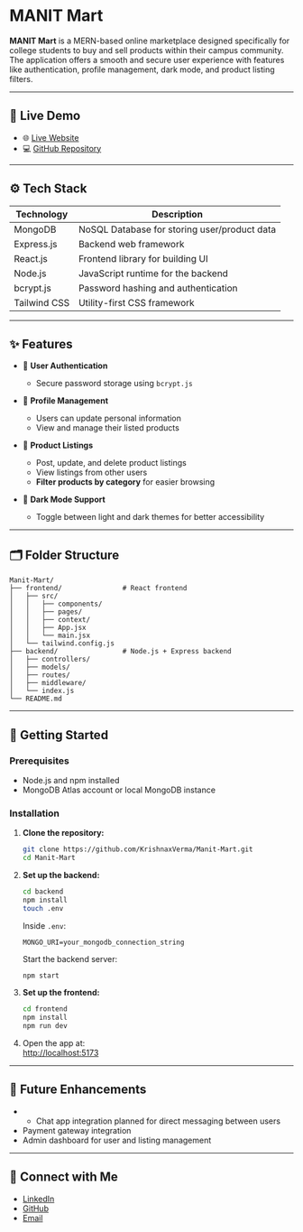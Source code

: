 # MANIT Mart

**MANIT Mart** is a MERN-based online marketplace designed specifically for college students to buy and sell products within their campus community. The application offers a smooth and secure user experience with features like authentication, profile management, dark mode, and product listing filters.

---

## 🔗 Live Demo

- 🌐 [Live Website](https://manit-mart-frontend.onrender.com/)
- 💻 [GitHub Repository](https://github.com/KrishnaxVerma/Manit-Mart)

---

## ⚙️ Tech Stack

| Technology     | Description                                  |
|----------------|----------------------------------------------|
| MongoDB        | NoSQL Database for storing user/product data |
| Express.js     | Backend web framework                        |
| React.js       | Frontend library for building UI             |
| Node.js        | JavaScript runtime for the backend           |
| bcrypt.js      | Password hashing and authentication          |
| Tailwind CSS   | Utility-first CSS framework                  |

---

## ✨ Features

- 🔐 **User Authentication**  
  - Secure password storage using `bcrypt.js`  

- 👤 **Profile Management**  
  - Users can update personal information  
  - View and manage their listed products  

- 🛒 **Product Listings**  
  - Post, update, and delete product listings  
  - View listings from other users  
  - **Filter products by category** for easier browsing  

- 🌙 **Dark Mode Support**  
  - Toggle between light and dark themes for better accessibility  

---

## 🗂️ Folder Structure

```
Manit-Mart/
├── frontend/               # React frontend
│   ├── src/
│   │   ├── components/
│   │   ├── pages/
│   │   ├── context/
│   │   ├── App.jsx
│   │   └── main.jsx
│   └── tailwind.config.js
├── backend/                # Node.js + Express backend
│   ├── controllers/
│   ├── models/
│   ├── routes/
│   ├── middleware/
│   └── index.js
└── README.md
```

---

## 🚀 Getting Started

### Prerequisites

- Node.js and npm installed
- MongoDB Atlas account or local MongoDB instance

### Installation

1. **Clone the repository:**

   ```bash
   git clone https://github.com/KrishnaxVerma/Manit-Mart.git
   cd Manit-Mart
   ```

2. **Set up the backend:**

   ```bash
   cd backend
   npm install
   touch .env
   ```

   Inside `.env`:

   ```env
   MONGO_URI=your_mongodb_connection_string
   ```

   Start the backend server:

   ```bash
   npm start
   ```

3. **Set up the frontend:**

   ```bash
   cd frontend
   npm install
   npm run dev
   ```

4. Open the app at:  
   [http://localhost:5173](http://localhost:5173)

---

## 🧠 Future Enhancements

- - Chat app integration planned for direct messaging between users
- Payment gateway integration
- Admin dashboard for user and listing management

---

## 🤝 Connect with Me

- [LinkedIn](https://www.linkedin.com/in/krishnaxverma/)
- [GitHub](https://github.com/KrishnaxVerma)
- [Email](mailto:kv7477000@gmail.com)
